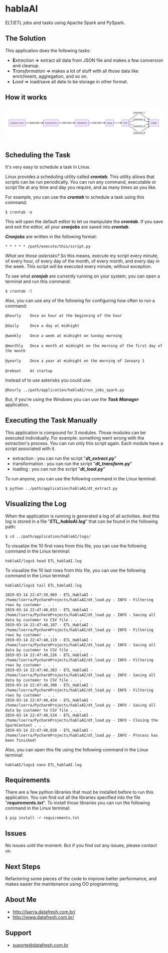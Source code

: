 # hablaAI

ELT/ETL jobs and tasks using Apache Spark and PySpark.

## The Solution

This application does the following tasks:

- **E**_xtraction_ => extract all data from JSON file and makes a few conversion and cleanup.
- **T**_ransformation_ => makes a lot of stuff with all those data like enrichment, aggregation, and so on.
- **L**_oad_ => load/save all data to be storage in other format.

## How it works

![HablaAI Dataflow](https://github.com/lserra/hablaAI/blob/master/hablaAI.png?raw=true "HablaAI Dataflow")

## Scheduling the Task

It's very easy to schedule a task in Linux.

Linux provides a scheduling utility called _**crontab**_. This utility allows that scripts can be run periodically. 
You can run any command, executable or script file at any time and day you require, and as many times as you like. 

For example, you can use the _**crontab**_ to schedule a task using this command:

```shell
$ crontab -e
```

This will open the default editor to let us manipulate the _**crontab**_. 
If you save and exit the editor, all your _**cronjobs**_ are saved into _**crontab**_. 

_**Cronjobs**_ are written in the following format:

```shell
* * * * * /path/execute/this/script.py
```

_What are those asterisks?_ 
So this means, execute my script every minute, of every hour, of every day of the month, of every month, and every day in the week.
This script will be executed every minute, without exception.

To see what _**cronjob**_ are currently running on your system, you can open a terminal and run this command:

```shell
$ crontab -l
```

Also, you can use any of the following for configuring how often to run a command:

```
@hourly    Once an hour at the beginning of the hour

@daily     Once a day at midnight

@weekly    Once a week at midnight on Sunday morning

@monthly   Once a month at midnight on the morning of the first day of the month

@yearly    Once a year at midnight on the morning of January 1

@reboot    At startup
```

Instead of to use asterisks you could use:

```shell
@hourly ../path/application/hablaAI/run_jobs_spark.py
```

But, if you're using the Windows you can use the _**Task Manager**_ application. 

## Executing the Task Manually
This application is compound for 3 modules. Those modules can be executed individually. For example: something went wrong with the extraction's process.
You can run only this script again. Each module have a script associated with it.

- extraction : you can run the script "_**dt_extract.py**_"
- transformation : you can run the script "_**dt_transform.py**_"
- loading : you can run the script "_**dt_load.py**_"

To run anyone, you can use the following command in the Linux terminal:

```shell
$ python ../path/application/hablaAI/dt_extract.py
```

## Visualizing the Log
When the application is running is generated a log of all activities.
And this log is stored in a file "_**ETL_hablaAI.log**_" that can be found in the following path:

```shell
$ cd ../path/application/hablaAI/logs/
```

To visualize the 10 first rows from this file, you can use the following command in the Linux terminal:

```shell
hablaAI/logs$ head ETL_hablaAI.log
```

To visualize the 10 last rows from this file, you can use the following command in the Linux terminal:

```shell
hablaAI/logs$ tail ETL_hablaAI.log
```

```csv
2019-03-14 22:47:39,969 - ETL_HablaAI - /home/lserra/PycharmProjects/hablaAI/dt_load.py - INFO - Filtering rows by customer . . .
2019-03-14 22:47:40,033 - ETL_HablaAI - /home/lserra/PycharmProjects/hablaAI/dt_load.py - INFO - Saving all data by customer to CSV file . . .
2019-03-14 22:47:40,107 - ETL_HablaAI - /home/lserra/PycharmProjects/hablaAI/dt_load.py - INFO - Filtering rows by customer . . .
2019-03-14 22:47:40,119 - ETL_HablaAI - /home/lserra/PycharmProjects/hablaAI/dt_load.py - INFO - Saving all data by customer to CSV file . . .
2019-03-14 22:47:40,226 - ETL_HablaAI - /home/lserra/PycharmProjects/hablaAI/dt_load.py - INFO - Filtering rows by customer . . .
2019-03-14 22:47:40,303 - ETL_HablaAI - /home/lserra/PycharmProjects/hablaAI/dt_load.py - INFO - Saving all data by customer to CSV file . . .
2019-03-14 22:47:40,390 - ETL_HablaAI - /home/lserra/PycharmProjects/hablaAI/dt_load.py - INFO - Filtering rows by customer . . .
2019-03-14 22:47:40,424 - ETL_HablaAI - /home/lserra/PycharmProjects/hablaAI/dt_load.py - INFO - Saving all data by customer to CSV file . . .
2019-03-14 22:47:40,524 - ETL_HablaAI - /home/lserra/PycharmProjects/hablaAI/dt_load.py - INFO - Closing the SparkContext . . .
2019-03-14 22:47:40,838 - ETL_HablaAI - /home/lserra/PycharmProjects/hablaAI/dt_load.py - INFO - Process has been finished!

```

Also, you can open this file using the following command in the Linux terminal:

```shell
hablaAI/logs$ nano ETL_hablaAI.log 
```

## Requirements

There are a few python libraries that must be installed before to run this application.
You can find out all the libraries specified into the file "_**requirements.txt**_".
To install those libraries you can run the following command in the Linux terminal:

```shell
$ pip install -r requirements.txt 
```  

## Issues
No issues until the moment.
But if you find out any issues, please contact us.

## Next Steps
Refactoring some pieces of the code to improve better performance, and makes easier 
the maintenance using OO programming. 

## About Me

- http://lserra.datafresh.com.br/
- http://www.datafresh.com.br/

## Support

- [suporte@datafresh.com.br](suporte@datafresh.com.br)

 
